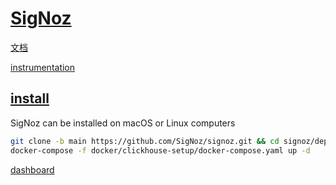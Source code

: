 # [SigNoz](https://signoz.io/)

[文档](https://signoz.io/docs/)

[instrumentation](https://signoz.io/docs/instrumentation/)

## [install](https://signoz.io/docs/install/docker/)

SigNoz can be installed on macOS or Linux computers

```bash
git clone -b main https://github.com/SigNoz/signoz.git && cd signoz/deploy/
docker-compose -f docker/clickhouse-setup/docker-compose.yaml up -d
```

[dashboard](http://localhost:3301/)
